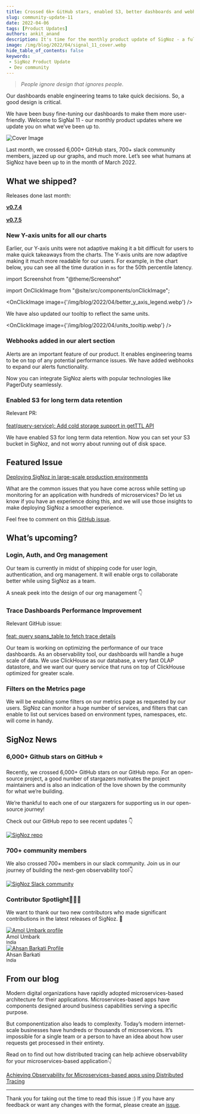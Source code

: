 ```yaml
---
title: Crossed 6k+ GitHub stars, enabled S3, better dashboards and webhooks - SigNal 11
slug: community-update-11
date: 2022-04-06
tags: [Product Updates]
authors: ankit_anand
description: It's time for the monthly product update of SigNoz - a full-stack open-source APM tool. Find out what we've been upto at SigNoz during March, 2022.
image: /img/blog/2022/04/signal_11_cover.webp
hide_table_of_contents: false
keywords:
 - SigNoz Product Update
 - Dev community
---
```


<head>
  <link rel="canonical" href="https://signoz.io/blog/community-update-11/"/>
</head>

> *People ignore design that ignores people.*

Our dashboards enable engineering teams to take quick decisions. So, a good design is critical.

We have been busy fine-tuning our dashboards to make them more user-friendly. Welcome to SigNal 11 - our monthly product updates where we update you on what we’ve been up to.

<!--truncate-->

![Cover Image](/img/blog/2022/04/signal_11_cover.webp)

Last month, we crossed 6,000+ GitHub stars, 700+ slack community members, jazzed up our graphs, and much more. Let’s see what humans at SigNoz have been up to in the month of March 2022.

## What we shipped?

Releases done last month:

**[v0.7.4](https://github.com/SigNoz/signoz/releases/tag/v0.7.4)**<br></br>
**[v0.7.5](https://github.com/SigNoz/signoz/releases/tag/v0.7.5)**

### New Y-axis units for all our charts

Earlier, our Y-axis units were not adaptive making it a bit difficult for users to make quick takeaways from the charts. The Y-axis units are now adaptive making it much more readable for our users. For example, in the chart below, you can see all the time duration in `ms` for the 50th percentile latency.

import Screenshot from "@theme/Screenshot"

<!-- <Screenshot
   alt="The new Traces tab in our latest release"
   height={500}
   src="/img/blog/2022/04/better_y_axis_legend.webp"
   title="The new Traces tab in our latest release"
   width={700}
/> -->

import OnClickImage from "@site/src/components/onClickImage";

<OnClickImage image={'/img/blog/2022/04/better_y_axis_legend.webp'} />

We have also updated our tooltip to reflect the same units.

<!-- <Screenshot
   alt="The new Traces tab in our latest release"
   height={500}
   src="/img/blog/2022/04/units_tooltip.webp"
   title="The new Traces tab in our latest release"
   width={700}
/> -->

<OnClickImage image={'/img/blog/2022/04/units_tooltip.webp'} />

### Webhooks added in our alert section

Alerts are an important feature of our product. It enables engineering teams to be on top of any potential performance issues. We have added webhooks to expand our alerts functionality. 

Now you can integrate SigNoz alerts with popular technologies like PagerDuty seamlessly.

<Screenshot
   alt="Webhooks are now available for alerts"
   height={500}
   src="/img/blog/2022/04/webhook_integration.webp"
   title="Webhooks are now available for alerts"
   width={700}
/>

<!-- ### Enabled S3 for long term data retention -->

### Enabled S3 for long term data retention

Relevant PR:<br></br>
[feat(query-service): Add cold storage support in getTTL API](https://github.com/SigNoz/signoz/pull/922)

We have enabled S3 for long term data retention. Now you can set your S3 bucket in SigNoz, and not worry about running out of disk space.

<Screenshot
   alt="Enable S3 for long term data retention"
   height={500}
   src="/img/blog/2022/04/s3_bucket.webp"
   width={700}
/>


## Featured Issue

[Deploying SigNoz in large-scale production environments](https://github.com/SigNoz/signoz/issues/940)

What are the common issues that you have come across while setting up monitoring for an application with hundreds of microservices? Do let us know if you have an experience doing this, and we will use those insights to make deploying SigNoz a smoother experience.

Feel free to comment on this [GitHub issue](https://github.com/SigNoz/signoz/issues/940). 

## What’s upcoming?

### **Login, Auth, and Org management**

Our team is currently in midst of shipping code for user login, authentication, and org management. It will enable orgs to collaborate better while using SigNoz as a team.

A sneak peek into the design of our org management 👇

<Screenshot
   alt="Org management"
   height={500}
   src="/img/blog/2022/04/org_management_members.webp"
   title="Design of upcoming org settings on SigNoz dashboard. You can invite team members to collaborate with you on SigNoz dashboards."
   width={700}
/>

### Trace Dashboards Performance Improvement

Relevant GitHub issue:<br></br>
[feat: query spans_table to fetch trace details](https://github.com/SigNoz/signoz/pull/838)

Our team is working on optimizing the performance of our trace dashboards. As an observability tool, our dashboards will handle a huge scale of data. We use ClickHouse as our database, a very fast OLAP datastore, and we want our query service that runs on top of ClickHouse optimized for greater scale.

### Filters on the Metrics page

We will be enabling some filters on our metrics page as requested by our users. SigNoz can monitor a huge number of services, and filters that can enable to list out services based on environment types, namespaces, etc. will come in handy.

## SigNoz News

### 6,000+ Github stars on GitHub ⭐️

Recently, we crossed 6,000+ GitHub stars on our GitHub repo. For an open-source project, a good number of stargazers motivates the project maintainers and is also an indication of the love shown by the community for what we’re building.

We’re thankful to each one of our stargazers for supporting us in our open-source journey!

<Screenshot
   alt="6k GitHub stars on SigNoz GitHub repo"
   height={500}
   src="/img/blog/2022/04/6k_stargazers.webp"
   width={700}
/>

Check out our GitHub repo to see recent updates 👇

<div class="text--center">

[![SigNoz repo](/img/blog/common/signoz_github.webp)](https://github.com/signoz/signoz)

</div>

### 700+ community members

We also crossed 700+ members in our slack community. Join us in our journey of building the next-gen observability tool👇

[![SigNoz Slack community](/img/blog/common/join_slack_cta.png)](https://signoz.io/slack)

### Contributor Spotlight👩🏻‍💻

We want to thank our two new contributors who made significant contributions in the latest releases of SigNoz. 🤗

<div class="row">
    <div class="col col--6">
      <div class="avatar">
      <a
         class="avatar__photo-link avatar__photo avatar__photo--lg"
         href="https://github.com/mindhash"
      >
         <img
            alt="Amol Umbark profile"
            src="https://avatars.githubusercontent.com/u/10277894?v=4"
         />
      </a>
      <div class="avatar__intro">
         <div class="avatar__name">Amol Umbark</div>
         <small class="avatar__subtitle">
         India
         </small>
      </div>
      </div>
   </div>
    <div class="col col--6">
      <div class="avatar">
      <a
         class="avatar__photo-link avatar__photo avatar__photo--lg"
         href="https://github.com/ahsanbarkati"
      >
         <img
            alt="Ahsan Barkati Profile"
            src="https://avatars.githubusercontent.com/u/11457225?v=4"
         />
      </a>
      <div class="avatar__intro">
         <div class="avatar__name">Ahsan Barkati</div>
         <small class="avatar__subtitle">
            India
         </small>
      </div>
      </div>
   </div>
</div>

<p></p>

## From our blog
Modern digital organizations have rapidly adopted microservices-based architecture for their applications. Microservices-based apps have components designed around business capabilities serving a specific purpose.

But componentization also leads to complexity. Today’s modern internet-scale businesses have hundreds or thousands of microservices. It’s impossible for a single team or a person to have an idea about how user requests get processed in their entirety.

Read on to find out how distributed tracing can help achieve observability for your microservices-based application👇

[Achieving Observability for Microservices-based apps using Distributed Tracing](https://signoz.io/blog/microservices-observability-with-distributed-tracing/)

---

Thank you for taking out the time to read this issue :) If you have any feedback or want any changes with the format, please create an [issue](https://github.com/SigNoz/signoz/issues).
